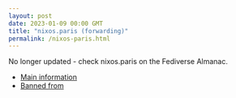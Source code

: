 ```yaml
---
layout: post
date: 2023-01-09 00:00 GMT
title: "nixos.paris (forwarding)"
permalink: /nixos-paris.html
---
```


No longer updated - check nixos.paris on the Fediverse Almanac.

* [Main information](https://www.fediversealmanac.com/api/v1/instances/nixos.paris)
* [Banned from](https://www.fediversealmanac.com/api/v1/instances/nixos.paris/banned_from)

